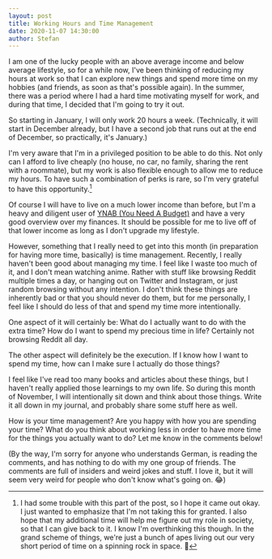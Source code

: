 ```yaml
---
layout: post
title: Working Hours and Time Management
date: 2020-11-07 14:30:00
author: Stefan
---
```


I am one of the lucky people with an above average income and below average lifestyle, so for a while now, I've been thinking of reducing my hours at work so that I can explore new things and spend more time on my hobbies (and friends, as soon as that's possible again). In the summer, there was a period where I had a hard time motivating myself for work, and during that time, I decided that I'm going to try it out.

So starting in January, I will only work 20 hours a week. (Technically, it will start in December already, but I have a second job that runs out at the end of December, so practically, it's January.)

I'm very aware that I'm in a privileged position to be able to do this. Not only can I afford to live cheaply (no house, no car, no family, sharing the rent with a roommate), but my work is also flexible enough to allow me to reduce my hours. To have such a combination of perks is rare, so I'm very grateful to have this opportunity.[^1]

Of course I will have to live on a much lower income than before, but I'm a heavy and diligent user of [YNAB (You Need A Budget)](https://www.youneedabudget.com) and have a very good overview over my finances. It should be possible for me to live off of that lower income as long as I don't upgrade my lifestyle.

However, something that I really need to get into this month (in preparation for having more time, basically) is time management. Recently, I really haven't been good about managing my time. I feel like I waste too much of it, and I don't mean watching anime. Rather with stuff like browsing Reddit multiple times a day, or hanging out on Twitter and Instagram, or just random browsing without any intention. I don't think these things are inherently bad or that you should never do them, but for me personally, I feel like I should do less of that and spend my time more intentionally.

One aspect of it will certainly be: What do I actually want to do with the extra time? How do I want to spend my precious time in life? Certainly not browsing Reddit all day.

The other aspect will definitely be the execution. If I know how I want to spend my time, how can I make sure I actually do those things?

I feel like I've read too many books and articles about these things, but I haven't really applied those learnings to my own life. So during this month of November, I will intentionally sit down and think about those things. Write it all down in my journal, and probably share some stuff here as well.

How is your time management? Are you happy with how you are spending your time? What do you think about working less in order to have more time for the things you actually want to do? Let me know in the comments below!

(By the way, I'm sorry for anyone who understands German, is reading the comments, and has nothing to do with my one group of friends. The comments are full of insiders and weird jokes and stuff. I love it, but it will seem very weird for people who don't know what's going on. 😂)

[^1]: I had some trouble with this part of the post, so I hope it came out okay. I just wanted to emphasize that I'm not taking this for granted. I also hope that my additional time will help me figure out my role in society, so that I can give back to it. I know I'm overthinking this though. In the grand scheme of things, we're just a bunch of apes living out our very short period of time on a spinning rock in space. 🤷
